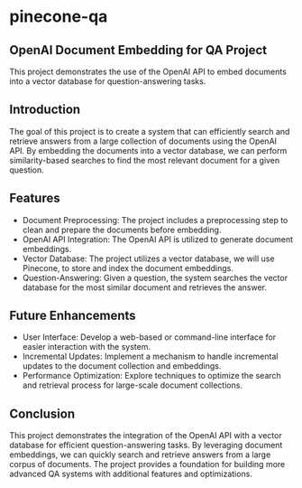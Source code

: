 # pinecone-qa

## OpenAI Document Embedding for QA Project

This project demonstrates the use of the OpenAI API to embed documents into a vector database for question-answering tasks.

## Introduction

The goal of this project is to create a system that can efficiently search and retrieve answers from a large collection of documents using the OpenAI API. By embedding the documents into a vector database, we can perform similarity-based searches to find the most relevant document for a given question.

## Features

- Document Preprocessing: The project includes a preprocessing step to clean and prepare the documents before embedding.
- OpenAI API Integration: The OpenAI API is utilized to generate document embeddings.
- Vector Database: The project utilizes a vector database, we will use Pinecone, to store and index the document embeddings.
- Question-Answering: Given a question, the system searches the vector database for the most similar document and retrieves the answer.

## Future Enhancements
- User Interface: Develop a web-based or command-line interface for easier interaction with the system.
- Incremental Updates: Implement a mechanism to handle incremental updates to the document collection and embeddings.
- Performance Optimization: Explore techniques to optimize the search and retrieval process for large-scale document collections.

## Conclusion
This project demonstrates the integration of the OpenAI API with a vector database for efficient question-answering tasks. By leveraging document embeddings, we can quickly search and retrieve answers from a large corpus of documents. The project provides a foundation for building more advanced QA systems with additional features and optimizations.
